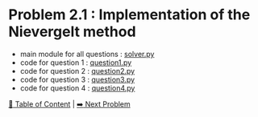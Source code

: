 # Problem 2.1 : Implementation of the Nievergelt method

- main module for all questions : [solver.py](./solver.py)
- code for question 1 : [question1.py](./question1.py)
- code for question 2 : [question2.py](./question2.py)
- code for question 3 : [question3.py](./question3.py)
- code for question 4 : [question4.py](./question4.py)

[:book: Table of Content](../README.md) | [:arrow_right: Next Problem](../prob2.2/README.md)